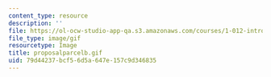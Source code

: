 ```yaml
---
content_type: resource
description: ''
file: https://ol-ocw-studio-app-qa.s3.amazonaws.com/courses/1-012-introduction-to-civil-engineering-design-spring-2002/79d44237bcf56d5a647e157c9d346835_proposalparcelb.gif
file_type: image/gif
resourcetype: Image
title: proposalparcelb.gif
uid: 79d44237-bcf5-6d5a-647e-157c9d346835
---
```

